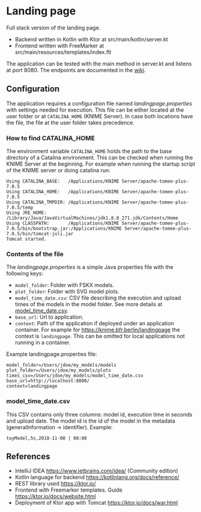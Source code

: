 # Landing page
Full stack version of the landing page.
- Backend written in Kotlin with Ktor at src/main/kotlin/server.kt
- Frontend written with FreeMarker at src/main/resources/templates/index.ftl

The application can be tested with the main method in server.kt and listens at port 8080. The endpoints are documented in the [wiki](https://github.com/RakipInitiative/landingpage/wiki#endpoints).

## Configuration
The application requires a configuration file named *landingpage.properties* with settings needed for execution. This file can be either located at the user folder or at `CATALINA_HOME` (KNIME Server). In case both locations have the file, the file at the user folder takes precedence.

### How to find CATALINA_HOME
The environment variable `CATALINA_HOME` holds the path to the base directory of a Catalina environment. This can be checked when running the KNIME Server at the beginning. For example when running the startup script of the KNIME server or doing catalina run:

```
Using CATALINA_BASE:   /Applications/KNIME Server/apache-tomee-plus-7.0.5
Using CATALINA_HOME:   /Applications/KNIME Server/apache-tomee-plus-7.0.5
Using CATALINA_TMPDIR: /Applications/KNIME Server/apache-tomee-plus-7.0.5/temp
Using JRE_HOME:        /Library/Java/JavaVirtualMachines/jdk1.8.0_271.jdk/Contents/Home
Using CLASSPATH:       /Applications/KNIME Server/apache-tomee-plus-7.0.5/bin/bootstrap.jar:/Applications/KNIME Server/apache-tomee-plus-7.0.5/bin/tomcat-juli.jar
Tomcat started.
```

### Contents of the file

The *landingpage.properties* is a simple Java properties file with the following keys:
* `model_folder`: Folder with FSKX models.
* `plot_folder`: Folder with SVG model plots.
* `model_time_date.csv`: CSV file describing the execution and upload times of the models in the model folder. See more details at [model_time_date.csv](#model_time_datecsv).
* `base_url`: Url to application.
* `context`: Path of the application if deployed under an application container. For example for https://knime.bfr.berlin/landingpage the context is `landingpage`. This can be omitted for local applications not running in a container.

Example landingpage.properties file:
```
model_folder=/Users/jdoe/my_models/models
plot_folder=/Users/jdoe/my_models/plots
times_csv=/Users/jdoe/my_models/model_time_date.csv
base_url=http://localhost:8080/
context=landingpage
```

### model_time_date.csv
This CSV contains only three columns: model id, execution time in seconds and upload date. The model id is the id of the model in the metadata (generalInformation -> identifier). Example:
```
toyModel,5s,2018-11-08 | 08:08
```

## References
-	IntelliJ IDEA https://www.jetbrains.com/idea/ (Community edition)
-	Kotlin language for backend https://kotlinlang.org/docs/reference/
-	REST library used https://ktor.io/
-	Frontend with Freemarker templates. Guide https://ktor.io/docs/website.html
-	Deployment of Ktor app with Tomcat https://ktor.io/docs/war.html
